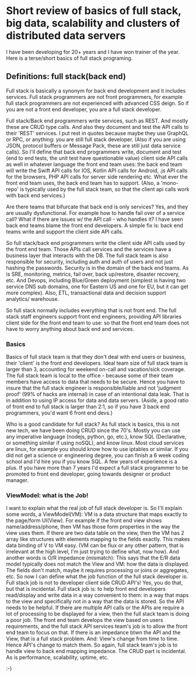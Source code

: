 

# Short review of basics of full stack, big data, scalability and clusters of distributed data servers

I have been developing for 20+ years and I have won trainer of the year. Here is a terse/short basics of full stack programing.

## Definitions: full stack(back end)

Full stack is basically a synonym for back end development and it includes services. Full stack programmers are not front programmers, for example full stack programmers are not experienced with advanced CSS deign. So if you are not a front end developer, you are a full stack developer.

Full stack/Back end programmers write services, such as REST.  And mostly these are CRUD type calls. And also they document and test the API calls to their 'REST' services. I put rest in quotes because maybe they use GraphQL or RPC, or anything: you are still full stack developer. (Also if you are using JSON, protocol buffers or Message Pack, these are still just data service calls). So I'll define that back end programmers write, document and test (end to end tests, the unit test have questionable value) client side API calls as well in whatever language the front end team uses: the back end team will write the Swift API calls for IOS, Kotlin API calls for Android, .js API calls for the browsers, PHP API calls for server side rendering etc. What ever the front end team uses, the back end team has to support.  (Also, a 'mono-repo' is typically used by the full stack team, so that the client api calls work with back end services.)

Are there teams that bifurcate that back end is only services? Yes, and they are usually dysfunctional. For example how to handle fail over of a service call? What if there are issues w/ the API call - who  handles it? I have seen back end teams blame the front end developers. A simple fix is: back end teams write and support the client side API calls.  

So full stack/back end programmers write the client side API calls used by the front end team. Those APIs call services and the services have a business layer that interacts with the DB. 
The full stack team is also responsible for security, including auth and auth of users and not just hashing the passwords. Security is in the domain of the back end teams.  As is SRE, monitoring, metrics, fail over, back up/restore, disaster recovery, etc. And Devops, including Blue/Green deployment (simplest is having two service DNS sub domains, one for Eastern US and one for EU, but it can get more complex). Also, ETL, transactional data and decision support analytics/ warehouse.

So full stack normally includes everything that is not front end. The full stack staff engineers support front end engineers, providing API libraries client side for the front end team to use: so that the front end team does not have to worry anything about back end and services.

### Basics

Basics of full stack team is that they don't deal with end users or business, their 'client' is the front end developers. Ideal team size of full stack team is larger than 3, accounting for weekend on-call and vacation/sick coverage. The full stack team is local to the office - because some of their team members have access to data that needs to be secure. Hence you have to insure that the full stack engineer is responsible/liable and not 'judgment proof' (99% of hacks are internal) in case of an intentional data leak. That is in addition to using IP access for data and data servers.
(Aside, a good ratio of front end to full stack is larger than 2:1, so if you have 3 back end programmers, you'd want 6 front end devs.)

Who is a good candidate for full stack? As full stack is basics, this is not new tech, we have been doing CRUD since the 70's. Mostly you can use any imperative language (nodejs, python, go, etc.), know SQL (Declarative, or something similar if using noSQL), and know linux. Most cloud services are linux, for example you should know how to use iptables or similar.
If you did not get a science or engineering degree, you can finish a 6 week coding school and I'd hire you if you know SQL.
A few years of experience is a plus. 
If you have more than 7 years I'd expect a full stack programmer to be promoted to front end developer, going towards designer or product manager.

### ViewModel: what is the Job!

I want to explain what the real job of full stack developer is. So I'll explain some words, a ViewModel(VM): VM is a data structure that maps exactly to the page/form UI(View). For example if the front end view shows name/address/phone, then VM has those form properties in the way the view uses them. If there are two data table on the view, then the VM has 2 array like structures with elements mapping to the fields exactly.
This makes data binding of V to VM easy.
(VM can be flux or any other pattern, that is irrelevant at the high level, I'm just trying to define what, now how). 
And another words is O/R impedance (mismatch): This says that the E/R data model typically does not match the View and VM: how the data is displayed. The fields don't match, maybe it requires processing or joins or aggregates, etc. 
So now I can define what the job function of the full stack developer is: Full stack job is not to developer client side CRUD API's!
Yes, you do that, but that is incidental.
Full stack job is: to help front end developers read/display and write data in a way convenient to them: in a way that maps to the view and specifically not in a way that the data is stored. So the API needs to be helpful. If there are multiple API calls or the APIs are require a lot of processing to be displayed for a view, then the full stack team is doing a poor job. 
The front end team develops the view based on users requirements, and the full stack API services team's job is to allow the front end team to focus on that. If there is an impedance btwn the API and the View, that is a full stack problem. 
And: View's change from time to time. Hence API's change to match them. 
So again, full stack team's job is to handle view to back end mapping impedance. 
The CRUD part is incidental. As is performance, scalability, uptime, etc. 

:-)

